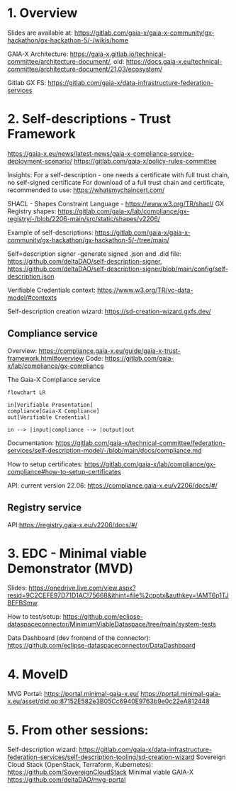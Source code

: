 # 1. Overview
Slides are available at: https://gitlab.com/gaia-x/gaia-x-community/gx-hackathon/gx-hackathon-5/-/wikis/home

GAIA-X Architecture: https://gaia-x.gitlab.io/technical-committee/architecture-document/, old: https://docs.gaia-x.eu/technical-committee/architecture-document/21.03/ecosystem/

Gitlab GX FS: https://gitlab.com/gaia-x/data-infrastructure-federation-services

# 2. Self-descriptions - Trust Framework

https://gaia-x.eu/news/latest-news/gaia-x-compliance-service-deployment-scenario/
https://gitlab.com/gaia-x/policy-rules-committee

Insights: For a self-description - one needs a certificate with full trust chain, no self-signed certificate
For download of a full trust chain and certificate, recommended to use: https://whatsmychaincert.com/

SHACL - Shapes Constraint Language - https://www.w3.org/TR/shacl/
GX Registry shapes: https://gitlab.com/gaia-x/lab/compliance/gx-registry/-/blob/2206-main/src/static/shapes/v2206/

Example of self-descriptions: https://gitlab.com/gaia-x/gaia-x-community/gx-hackathon/gx-hackathon-5/-/tree/main/

Self=description signer -generate signed .json and .did file: https://github.com/deltaDAO/self-description-signer, https://github.com/deltaDAO/self-description-signer/blob/main/config/self-description.json

Verifiable Credentials context: https://www.w3.org/TR/vc-data-model/#contexts

Self-description creation wizard: https://sd-creation-wizard.gxfs.dev/

## Compliance service
Overview: https://compliance.gaia-x.eu/guide/gaia-x-trust-framework.html#overview
Code: https://gitlab.com/gaia-x/lab/compliance/gx-compliance

The Gaia-X Compliance service

```mermaid
flowchart LR

in[Verifiable Presentation]
compliance[Gaia-X Compliance]
out[Verifiable Credential]

in --> |input|compliance --> |output|out
```

Documentation: https://gitlab.com/gaia-x/technical-committee/federation-services/self-description-model/-/blob/main/docs/compliance.md

How to setup certificates: https://gitlab.com/gaia-x/lab/compliance/gx-compliance#how-to-setup-certificates

API: current version 22.06: https://compliance.gaia-x.eu/v2206/docs/#/


## Registry service
API:https://registry.gaia-x.eu/v2206/docs/#/


# 3. EDC - Minimal viable Demonstrator (MVD)

Slides: https://onedrive.live.com/view.aspx?resid=9C2CEFE97D71D1AC!75668&ithint=file%2cpptx&authkey=!AMT6p1TJBEFBSmw

How to test/setup: https://github.com/eclipse-dataspaceconnector/MinimumViableDataspace/tree/main/system-tests

Data Dashboard (dev frontend of the connector): https://github.com/eclipse-dataspaceconnector/DataDashboard

# 4. MoveID
MVG Portal: https://portal.minimal-gaia-x.eu/
https://portal.minimal-gaia-x.eu/asset/did:op:87152E582e3B05Cc6940E9763b9e0c22eA812448

# 5. From other sessions:

Self-description wizard: https://gitlab.com/gaia-x/data-infrastructure-federation-services/self-description-tooling/sd-creation-wizard
Sovereign Cloud Stack (OpenStack, Terraform, Kubernetes): https://github.com/SovereignCloudStack
Minimal viable GAIA-X https://github.com/deltaDAO/mvg-portal
